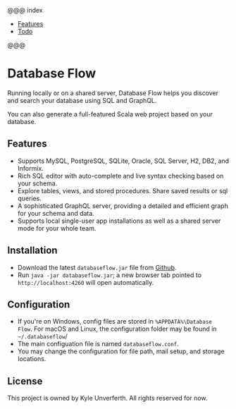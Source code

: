 @@@ index

* [Features](feature/features.md)
* [Todo](todo.md)

@@@

# Database Flow

Running locally or on a shared server, Database Flow helps you discover and search your database using SQL and GraphQL.

You can also generate a full-featured Scala web project based on your database.

## Features

* Supports MySQL, PostgreSQL, SQLite, Oracle, SQL Server, H2, DB2, and Informix.
* Rich SQL editor with auto-complete and live syntax checking based on your schema.
* Explore tables, views, and stored procedures. Share saved results or sql queries.
* A sophisticated GraphQL server, providing a detailed and efficient graph for your schema and data.
* Supports local single-user app installations as well as a shared server mode for your whole team.   

## Installation

* Download the latest `databaseflow.jar` file from [Github](https://github.com/KyleU/databaseflow/releases).
* Run `java -jar databaseflow.jar`; a new browser tab pointed to `http://localhost:4260` will open automatically. 

## Configuration

* If you're on Windows, config files are stored in `%APPDATA%\Database Flow`. For macOS and Linux, the configuration folder may be found in `~/.databaseflow`/
* The main configuation file is named `databaseflow.conf`.
* You may change the configuration for file path, mail setup, and storage locations.

## License

This project is owned by Kyle Unverferth. All rights reserved for now.
